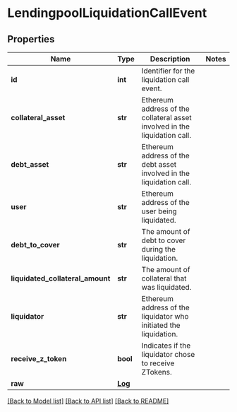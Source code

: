 # LendingpoolLiquidationCallEvent

## Properties
Name | Type | Description | Notes
------------ | ------------- | ------------- | -------------
**id** | **int** | Identifier for the liquidation call event. | 
**collateral_asset** | **str** | Ethereum address of the collateral asset involved in the liquidation call. | 
**debt_asset** | **str** | Ethereum address of the debt asset involved in the liquidation call. | 
**user** | **str** | Ethereum address of the user being liquidated. | 
**debt_to_cover** | **str** | The amount of debt to cover during the liquidation. | 
**liquidated_collateral_amount** | **str** | The amount of collateral that was liquidated. | 
**liquidator** | **str** | Ethereum address of the liquidator who initiated the liquidation. | 
**receive_z_token** | **bool** | Indicates if the liquidator chose to receive ZTokens. | 
**raw** | [**Log**](Log.md) |  | 

[[Back to Model list]](../README.md#documentation-for-models) [[Back to API list]](../README.md#documentation-for-api-endpoints) [[Back to README]](../README.md)



